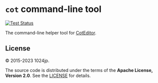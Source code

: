 
`cot` command-line tool
=============================

[![Test Status](https://github.com/coteditor/cot/workflows/Test/badge.svg)](https://github.com/coteditor/cot/actions)

The command-line helper tool for [CotEditor](https://coteditor.com).


License
-----------------------------
© 2015-2023 1024jp.

The source code is distributed under the terms of the __Apache License, Version 2.0__. See the [LICENSE](LICENSE) for details.
